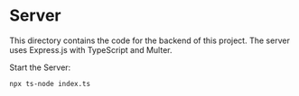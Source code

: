 # Server

This directory contains the code for the backend of this project. The server uses Express.js with TypeScript and Multer.

Start the Server:

```bash
npx ts-node index.ts
```
